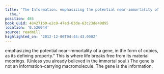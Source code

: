 ```yaml
---
title: 'The Information: emphasizing the potential near-immortality of a gene, in
  the…'
position: 486
book_uuid: 484271b9-e2c0-47ed-83de-63c23de48d95
location: '0.526044'
source: readmill
highlighted_on: '2012-12-06T04:44:43.000Z'
---
```


emphasizing the potential near-immortality of a gene, in the form of copies, as its defining property.” This is where life breaks free from its material moorings. (Unless you already believed in the immortal soul.) The gene is not an information-carrying macromolecule. The gene is the information.